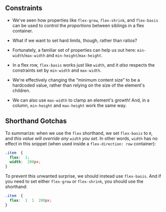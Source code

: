 ## Constraints

- We've seen how properties like  `flex-grow`,  `flex-shrink`, and  `flex-basis`  can be used to control the  _proportions_  between siblings in a flex container.

- What if we want to set hard limits, though, rather than ratios?

- Fortunately, a familiar set of properties can help us out here:  `min-width`/`max-width`  and  `min-height`/`max-height`.

- In a flex row,  `flex-basis`  works just like  `width`, and it  _also_  respects the constraints set by  `min-width`  and  `max-width`.

- We're effectively changing the “minimum content size” to be a hardcoded value, rather than relying on the size of the element's children.

- We can also use  `max-width`  to clamp an element's growth! And, in a column,  `min-height`  and  `max-height`  work the same way.

## Shorthand Gotchas

To summarize: when we use the  `flex`  shorthand, we set  `flex-basis`  to  `0`, and  _this value will override any  `width`  you set_. In other words,  `width`  has no effect in this snippet (when used inside a  `flex-direction: row`  container):
```css
.item  {
  flex:  1;
  width:  200px;
}
```
To prevent this unwanted surprise, we should instead use  `flex-basis`. And if you need to set either  `flex-grow`  or  `flex-shrink`, you should use the shorthand:
```css
.item  {
  flex:  1  1  200px;
}
```
